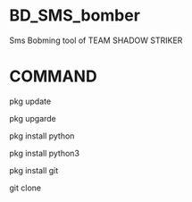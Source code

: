 # BD_SMS_bomber
Sms Bobming tool of TEAM SHADOW STRIKER 

# COMMAND

pkg update 

pkg upgarde

pkg install python

pkg install python3 

pkg install git 

git clone
